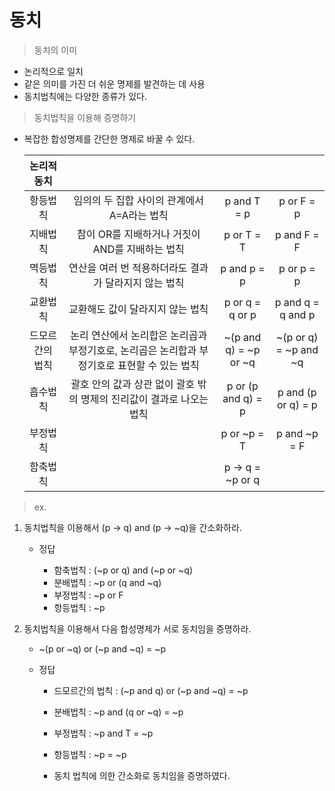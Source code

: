 # 동치

> 동치의 이미

- 논리적으로 일치
- 같은 의미를 가진 더 쉬운 명제를 발견하는 데 사용
- 동치법칙에는 다양한 종류가 있다.

> 동치법칙을 이용해 증명하기

- 복잡한 합성명제를 간단한 명제로 바꿀 수 있다.

  |논리적 동치||||
  |:-:|:-:|:-:|:-:|
  |항등법칙|임의의 두 집합 사이의 관계에서 A=A라는 법칙|p and T = p|p or F = p|
  |지배법칙|참이 OR를 지배하거나 거짓이 AND를 지배하는 법칙|p or T = T|p and F = F|
  |멱등법칙|연산을 여러 번 적용하더라도 결과가 달라지지 않는 법칙|p and p = p|p or p = p|
  |교환법칙|교환해도 값이 달라지지 않는 법칙|p or q = q or p|p and q = q and p|
  |드모르간의 법칙|논리 연산에서 논리합은 논리곱과 부정기호로, 논리곱은 논리합과 부정기호로 표현할 수 있는 법칙|~(p and q) = ~p or ~q|~(p or q) = ~p and ~q|
  |흡수법칙|괄호 안의 값과 상관 없이 괄호 밖의 명제의 진리값이 결과로 나오는 법칙|p or (p and q) = p|p and (p or q) = p|
  |부정법칙||p or ~p = T|p and ~p = F|
  |함축법칙||p -> q = ~p or q||

> ex.

1. 동치법칙을 이용해서 (p -> q) and (p -> ~q)을 간소화하라.

   - 정답

     - 함축법칙 : (~p or q) and (~p or ~q)
     - 분배법칙 : ~p or (q and ~q)
     - 부정법칙 : ~p or F
     - 항등법칙 : ~p

2. 동치법칙을 이용해서 다음 합성명제가 서로 동치임을 증명하라.

   - ~(p or ~q) or (~p and ~q) = ~p

   - 정답

     - 드모르간의 법칙 : (~p and q) or (~p and ~q) = ~p
     - 분배법칙 : ~p and (q or ~q) = ~p
     - 부정법칙 : ~p and T = ~p
     - 항등법칙 : ~p = ~p

     - 동치 법칙에 의한 간소화로 동치임을 증명하였다.


